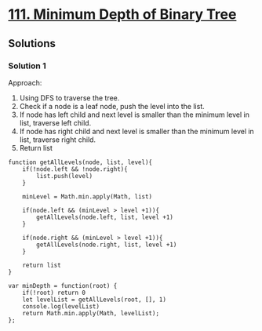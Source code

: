 # [111. Minimum Depth of Binary Tree](https://leetcode.com/problems/minimum-depth-of-binary-tree/)

## Solutions

### Solution 1

Approach:
1. Using DFS to traverse the tree.
2. Check if a node is a leaf node, push the level into the list.
3. If node has left child and next level is smaller than the minimum level in list, traverse left child.
4. If node has right child and next level is smaller than the minimum level in list, traverse right child.
5. Return list

```
function getAllLevels(node, list, level){
    if(!node.left && !node.right){
        list.push(level)
    }
    
    minLevel = Math.min.apply(Math, list)
    
    if(node.left && (minLevel > level +1)){
        getAllLevels(node.left, list, level +1)
    }
    
    if(node.right && (minLevel > level +1)){
        getAllLevels(node.right, list, level +1)
    }
    
    return list
}

var minDepth = function(root) {
    if(!root) return 0
    let levelList = getAllLevels(root, [], 1)
    console.log(levelList)
    return Math.min.apply(Math, levelList);
};
```
